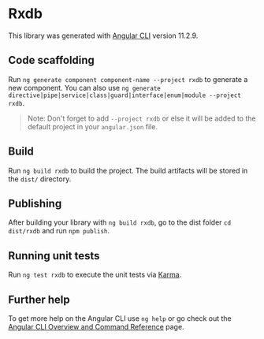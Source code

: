 # Rxdb

This library was generated with [Angular CLI](https://github.com/angular/angular-cli) version 11.2.9.

## Code scaffolding

Run `ng generate component component-name --project rxdb` to generate a new component. You can also use `ng generate directive|pipe|service|class|guard|interface|enum|module --project rxdb`.
> Note: Don't forget to add `--project rxdb` or else it will be added to the default project in your `angular.json` file. 

## Build

Run `ng build rxdb` to build the project. The build artifacts will be stored in the `dist/` directory.

## Publishing

After building your library with `ng build rxdb`, go to the dist folder `cd dist/rxdb` and run `npm publish`.

## Running unit tests

Run `ng test rxdb` to execute the unit tests via [Karma](https://karma-runner.github.io).

## Further help

To get more help on the Angular CLI use `ng help` or go check out the [Angular CLI Overview and Command Reference](https://angular.io/cli) page.
